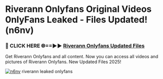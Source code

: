 # Riverann Onlyfans Original Videos 0nlyFans Leaked - Files Updated! (n6nv)

<h3>🔴 CLICK HERE 🌐==►► <a href="https://tinyurl.com/2jnfzry5" rel="nofollow">Riverann Onlyfans Updated Files</a></h3>

Get Riverann Onlyfans and all content. Now you can access all videos and pictures of Riverann Onlyfans. New Updated Files 2025!

[![n6nv](https://i.imgur.com/GyGTBgg.gif)](https://tinyurl.com/2jnfzry5)
riverann leaked onlyfans